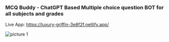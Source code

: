 ### MCQ Buddy - ChatGPT Based Multiple choice question BOT for all subjects and grades

Live App: https://luxury-griffin-3e8f2f.netlify.app/

![picture 1](https://res.cloudinary.com/drxuo575c/image/upload/v1679900052/coding-problems/766d6c4a0d46fb22e0b4d4c23985370285f31463ad8ec0bf6e935fe4976c0dd8.png)  


